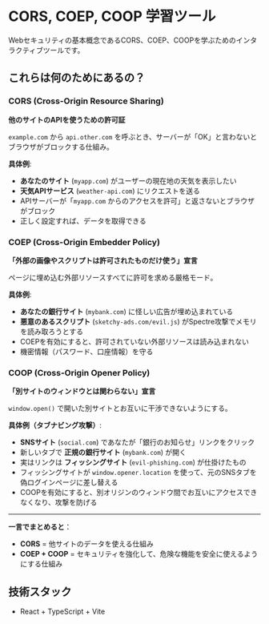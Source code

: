 # CORS, COEP, COOP 学習ツール

Webセキュリティの基本概念であるCORS、COEP、COOPを学ぶためのインタラクティブツールです。

## これらは何のためにあるの？

### CORS (Cross-Origin Resource Sharing)
**他のサイトのAPIを使うための許可証**

`example.com` から `api.other.com` を呼ぶとき、サーバーが「OK」と言わないとブラウザがブロックする仕組み。

**具体例**:
- **あなたのサイト** (`myapp.com`) がユーザーの現在地の天気を表示したい
- **天気APIサービス** (`weather-api.com`) にリクエストを送る
- APIサーバーが「`myapp.com` からのアクセスを許可」と返さないとブラウザがブロック
- 正しく設定すれば、データを取得できる

### COEP (Cross-Origin Embedder Policy)
**「外部の画像やスクリプトは許可されたものだけ使う」宣言**

ページに埋め込む外部リソースすべてに許可を求める厳格モード。

**具体例**:
- **あなたの銀行サイト** (`mybank.com`) に怪しい広告が埋め込まれている
- **悪意のあるスクリプト** (`sketchy-ads.com/evil.js`) がSpectre攻撃でメモリを読み取ろうとする
- COEPを有効にすると、許可されていない外部リソースは読み込まれない
- 機密情報（パスワード、口座情報）を守る

### COOP (Cross-Origin Opener Policy)
**「別サイトのウィンドウとは関わらない」宣言**

`window.open()` で開いた別サイトとお互いに干渉できないようにする。

**具体例（タブナビング攻撃）**:
- **SNSサイト** (`social.com`) であなたが「銀行のお知らせ」リンクをクリック
- 新しいタブで **正規の銀行サイト** (`mybank.com`) が開く
- 実はリンクは **フィッシングサイト** (`evil-phishing.com`) が仕掛けたもの
- フィッシングサイトが `window.opener.location` を使って、元のSNSタブを偽ログインページに差し替える
- COOPを有効にすると、別オリジンのウィンドウ間でお互いにアクセスできなくなり、攻撃を防げる

---

**一言でまとめると**：
- **CORS** = 他サイトのデータを使える仕組み
- **COEP + COOP** = セキュリティを強化して、危険な機能を安全に使えるようにする仕組み

## 技術スタック

- React + TypeScript + Vite
